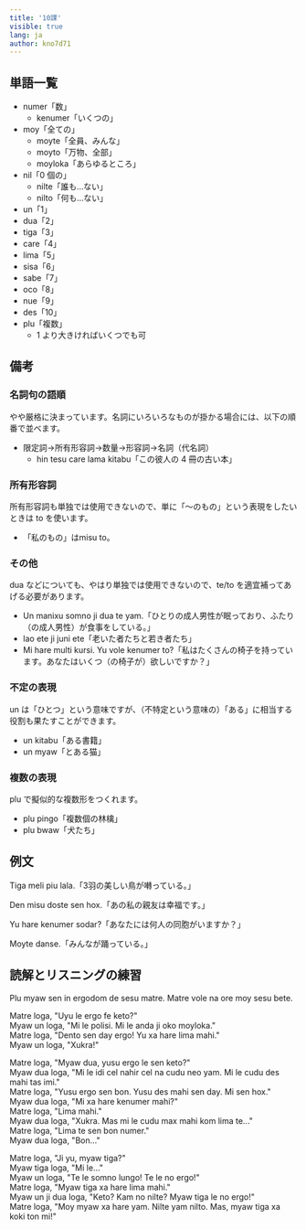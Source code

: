 ```yaml
---
title: '10課'
visible: true
lang: ja
author: kno7d71
---
```


## 単語一覧

- numer「数」
	- kenumer「いくつの」
- moy「全ての」
	- moyte「全員、みんな」
	- moyto「万物、全部」
	- moyloka「あらゆるところ」
- nil「0 個の」
	- nilte「誰も…ない」
	- nilto「何も…ない」
- un「1」
- dua「2」
- tiga「3」
- care「4」
- lima「5」
- sisa「6」
- sabe「7」
- oco「8」
- nue「9」
- des「10」
- plu「複数」
	- 1 より大きければいくつでも可

## 備考

### 名詞句の語順

やや厳格に決まっています。名詞にいろいろなものが掛かる場合には、以下の順番で並べます。

- 限定詞→所有形容詞→数量→形容詞→名詞（代名詞）
	- hin tesu care lama kitabu「この彼人の 4 冊の古い本」

### 所有形容詞

所有形容詞も単独では使用できないので、単に「〜のもの」という表現をしたいときは to を使います。

- 「私のもの」はmisu to。

### その他

dua などについても、やはり単独では使用できないので、te/to を適宜補ってあげる必要があります。

- Un manixu somno ji dua te yam.「ひとりの成人男性が眠っており、ふたり（の成人男性）が食事をしている。」
- lao ete ji juni ete「老いた者たちと若き者たち」
- Mi hare multi kursi. Yu vole kenumer to?「私はたくさんの椅子を持っています。あなたはいくつ（の椅子が）欲しいですか？」

### 不定の表現

un は「ひとつ」という意味ですが、（不特定という意味の）「ある」に相当する役割も果たすことができます。

- un kitabu「ある書籍」
- un myaw「とある猫」

### 複数の表現

plu で擬似的な複数形をつくれます。

- plu pingo「複数個の林檎」
- plu bwaw「犬たち」

## 例文

Tiga meli piu lala.「3羽の美しい鳥が囀っている。」

Den misu doste sen hox.「あの私の親友は幸福です。」

Yu hare kenumer sodar?「あなたには何人の同胞がいますか？」

Moyte danse.「みんなが踊っている。」

## 読解とリスニングの練習

Plu myaw sen in ergodom de sesu matre. Matre vole na ore moy sesu bete.

Matre loga, "Uyu le ergo fe keto?"  
Myaw un loga, "Mi le polisi. Mi le anda ji oko moyloka."    
Matre loga, "Dento sen day ergo! Yu xa hare lima mahi."    
Myaw un loga, "Xukra!"  

Matre loga, "Myaw dua, yusu ergo le sen keto?"    
Myaw dua loga, "Mi le idi cel nahir cel na cudu neo yam. Mi le cudu des mahi tas imi."    
Matre loga, "Yusu ergo sen bon. Yusu des mahi sen day. Mi sen hox."   
Myaw dua loga, "Mi xa hare kenumer mahi?"  
Matre loga, "Lima mahi."  
Myaw dua loga, "Xukra. Mas mi le cudu max mahi kom lima te..."  
Matre loga, "Lima te sen bon numer."  
Myaw dua loga, "Bon..."  

Matre loga, "Ji yu, myaw tiga?"  
Myaw tiga loga, "Mi le..."  
Myaw un loga, "Te le somno lungo! Te le no ergo!"   
Matre loga, "Myaw tiga xa hare lima mahi."  
Myaw un ji dua loga, "Keto? Kam no nilte? Myaw tiga le no ergo!"  
Matre loga, "Moy myaw xa hare yam. Nilte yam nilto. Mas, myaw tiga xa koki ton mi!"  
